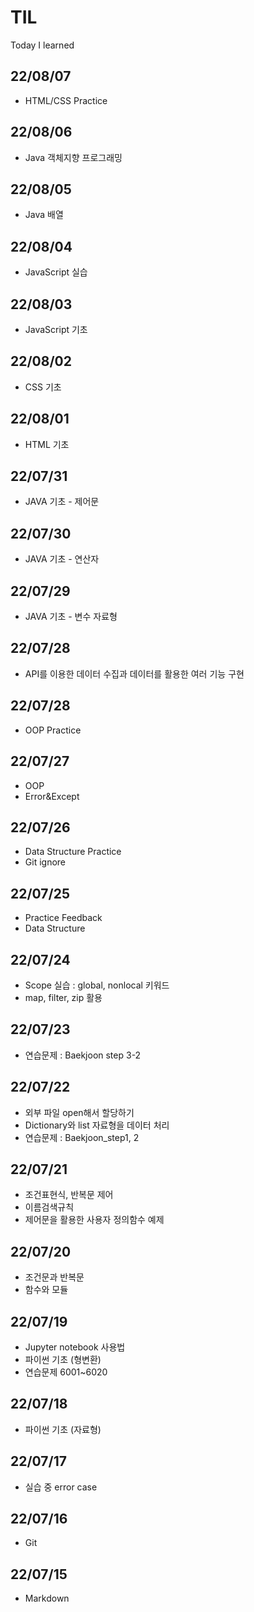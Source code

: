 # TIL
Today I learned

## 22/08/07
- HTML/CSS Practice
## 22/08/06
- Java 객체지향 프로그래밍
## 22/08/05
- Java 배열
## 22/08/04
- JavaScript 실습
## 22/08/03
- JavaScript 기초
## 22/08/02
- CSS 기초
## 22/08/01
- HTML 기초
## 22/07/31
- JAVA 기초 - 제어문
## 22/07/30
- JAVA 기초 - 연산자
## 22/07/29
- JAVA 기초 - 변수 자료형
## 22/07/28
- API를 이용한 데이터 수집과 데이터를 활용한 여러 기능 구현
## 22/07/28
- OOP Practice
## 22/07/27
- OOP
- Error&Except
## 22/07/26
- Data Structure Practice
- Git ignore
## 22/07/25
- Practice Feedback
- Data Structure
## 22/07/24
- Scope 실습 : global, nonlocal 키워드
- map, filter, zip 활용
## 22/07/23
- 연습문제 : Baekjoon step 3-2
## 22/07/22
- 외부 파일 open해서 할당하기
- Dictionary와 list 자료형을 데이터 처리
- 연습문제 : Baekjoon_step1, 2
## 22/07/21
- 조건표현식, 반복문 제어
- 이름검색규칙
- 제어문을 활용한 사용자 정의함수 예제
## 22/07/20
- 조건문과 반복문
- 함수와 모듈
## 22/07/19
- Jupyter notebook 사용법
- 파이썬 기초 (형변환)
- 연습문제 6001~6020
## 22/07/18
- 파이썬 기초 (자료형)
## 22/07/17
- 실습 중 error case
## 22/07/16
- Git
## 22/07/15
- Markdown
















